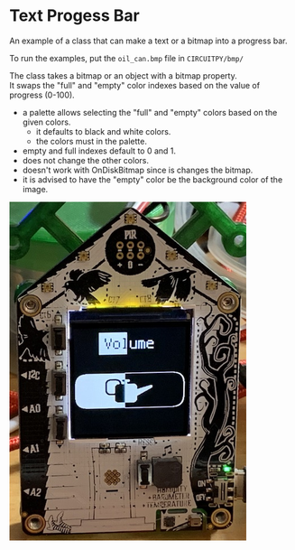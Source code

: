 # Text Progess Bar
An example of a class that can make a text or a bitmap into a progress bar.

To run the examples, put the `oil_can.bmp` file in `CIRCUITPY/bmp/`

The class takes a bitmap or an object with a bitmap property.  
It swaps the "full" and "empty" color indexes based on the value of progress (0-100).
- a palette allows selecting the "full" and "empty" colors based on the given colors.
  - it defaults to black and white colors.
  - the colors must in the palette.
- empty and full indexes default to 0 and 1.
- does not change the other colors.
- doesn't work with OnDiskBitmap since is changes the bitmap.
- it is advised to have the "empty" color be the background color of the image.

![Screenshot example](docs/example.jpg)

